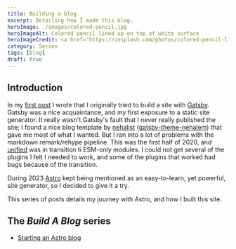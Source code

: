 ```yaml
---
title: Building a blog
excerpt: Detailing how I made this blog.
heroImage: ./images/colored-pencil.jpg
heroImageAlt: Colored pencil lined up on top of white surface
heroImageCredit: <a href="https://unsplash.com/photos/colored-pencil-lined-up-on-top-of-white-surface-l3N9Q27zULw" class="italic" target="_blank">Jess Bailey (@jessbaileydesigns)</a> on <a href="https://unsplash.com" class="italic" target="_blank">Unsplash</a>
category: Series
tags: [blog]
draft: true
---
```


## Introduction

In my [first post](../first-post.md) I wrote that I originally tried to build a site with [Gatsby](https://www.gatsbyjs.com). Gatsby was a nice acquaintance, and my first exposure to a static site generator. It really wasn't Gatsby's fault that I never really published the site; I found a nice blog template by [nehalist](https://github.com/nehalist) ([gatsby-theme-nehalem](https://github.com/nehalist/gatsby-theme-nehalem)) that gave me most of what I wanted. But I ran into a lot of problems with the markdown remark/rehype pipeline. This was the first half of 2020, and [unified](https://unifiedjs.com) was in transition ti ESM-only modules. I could not get several of the plugins I felt I needed to work, and some of the plugins that worked had bugs because of the transition.

During 2023 [Astro](https://astro.build) kept being mentioned as an easy-to-learn, yet powerful, site generator, so I decided to give it a try.

This series of posts details my journey with Astro, and how I built this site.

## The _Build A Blog_ series

- [Starting an Astro blog](./build-a-blog/start)
